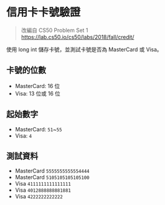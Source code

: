 # 信用卡卡號驗證
> 改編自 CS50 Problem Set 1
> https://lab.cs50.io/cs50/labs/2018/fall/credit/

使用 long int 儲存卡號，並測試卡號是否為 MasterCard 或 Visa。

## 卡號的位數
* MasterCard: 16 位
* Visa: 13 位或 16 位

## 起始數字
* MasterCard: `51`~`55`
* Visa: `4`

## 測試資料
* MasterCard `5555555555554444`
* MasterCard `5105105105105100`
* Visa `4111111111111111`
* Visa `4012888888881881`
* Visa `4222222222222`
